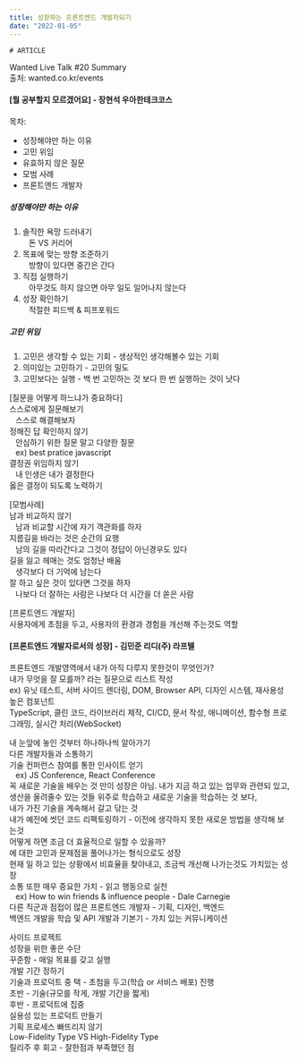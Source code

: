```yaml
---
title: 성장하는 프론트엔드 개발자되기
date: "2022-01-05"
---
```


```
# ARTICLE
```

Wanted Live Talk #20 Summary<br/>
출처: wanted.co.kr/events

#### [뭘 공부할지 모르겠어요] - 장현석 우아한테크코스

목차:<br/>

- 성장해야만 하는 이유 <br/>
- 고민 위임<br/>
- 유효하지 않은 질문<br/>
- 모범 사례<br/>
- 프론트엔드 개발자<br/>

##### 성장해야만 하는 이유

1. 솔직한 욕망 드러내기<br/>
   &ensp; 돈 VS 커리어 <br/>
2. 목표에 맞는 방향 조준하기<br/>
   &ensp; 방향이 있다면 중간은 간다<br/>
3. 직접 실행하기<br/>
   &ensp; 아무것도 하지 않으면 아무 일도 일어나지 않는다<br/>
4. 성장 확인하기<br/>
   &ensp; 적절한 피드백 & 피프포워드<br/>

##### 고민 위임

1. 고민은 생각할 수 있는 기회 - 생상적인 생각해볼수 있는 기회
2. 의미있는 고민하기 - 고민의 밀도
3. 고민보다는 실행 - 백 번 고민하는 것 보다 한 번 실행하는 것이 낫다

[질문을 어떻게 하느냐가 중요하다] <br/>
스스로에게 질문해보기 <br/>
&ensp; 스스로 해결해보자<br/>
정해진 답 확인하지 않기 <br/>
&ensp; 안심하기 위한 질문 말고 다양한 질문<br/>
&ensp; ex) best pratice javascript <br/>
결정권 위임하지 않기 <br/>
&ensp; 내 인생은 내가 결정한다<br/>
옳은 결정이 되도록 노력하기 <br/>

[모범사례] <br/>
남과 비교하지 않기 <br/>
&ensp; 남과 비교할 시간에 자기 객관화를 하자<br/>
지름길을 바라는 것은 순간의 요행 <br/>
&ensp; 남의 길을 따라간다고 그것이 정답이 아닌경우도 있다<br/>
길을 잃고 헤매는 것도 엄청난 배움 <br/>
&ensp; 생각보다 더 기억에 남는다<br/>
잘 하고 싶은 것이 있다면 그것을 하자 <br/>
&ensp; 나보다 더 잘하는 사람은 나보다 더 시간을 더 쏟은 사람<br/>

[프론트엔드 개발자]<br/>
사용자에게 초점을 두고, 사용자의 환경과 경험을 개선해 주는것도 역할 <br/>

#### [프론트엔드 개발자로서의 성장] - 김민준 리디(주) 라프텔

프론트엔드 개발영역에서 내가 아직 다루지 못한것이 무엇인가? <br/>
내가 무엇을 잘 모를까? 라는 질문으로 리스트 작성 <br/>
ex) 유닛 테스트, 서버 사이드 렌더링, DOM, Browser API, 디자인 시스템, 재사용성 높은 컴포넌트 <br/>
TypeScript, 클린 코드, 라이브러리 제작, CI/CD, 문서 작성, 애니메이션, 함수형 프로그래밍, 실시간 처리(WebSocket) <br/>

내 눈앞에 놓인 것부터 하나하나씩 알아가기<br/>
다른 개발자들과 소통하기<br/>
기술 컨퍼런스 참여를 통한 인사이트 얻기<br/>
&ensp; ex) JS Conference, React Conference<br/>
꼭 새로운 기술을 배우는 것 만이 성장은 아님. 내가 지금 하고 있는 업무와 관련되 있고, <br/>
생산을 올려줄수 있는 것들 위주로 학습하고 새로운 기술을 학습하는 것 보다, <br/>
내가 가진 기술을 계속해서 갈고 닦는 것 <br/>
내가 예전에 썻던 코드 리팩토링하기 - 이전에 생각하지 못한 새로운 방법을 생각해 보는것<br/>
어떻게 하면 조금 더 효율적으로 일할 수 있을까? <br/>
에 대한 고민과 문제점을 풀어나가는 형식으로도 성장 <br/>
현재 일 하고 있는 상황에서 비효율을 찾아내고, 조금씩 개선해 나가는것도 가치있는 성장 <br/>
소통 또한 매우 중요한 가치 - 읽고 행동으로 실천 <br/>
&ensp; ex) How to win friends & influence people - Dale Carnegie<br/>
다른 직군과 점접이 많은 프론트엔드 개발자 - 기획, 디자인, 백엔드<br/>
백엔드 개발을 학습 및 API 개발과 기본기 - 가치 있는 커뮤니케이션 <br/>

사이드 프로젝트 <br/>
성장을 위한 좋은 수단 <br/>
꾸준함 - 매일 목표를 갖고 실행<br/>
개발 기간 정하기 <br/>
기술과 프로덕트 중 택 - 초첨을 두고(학습 or 서비스 배포) 진행<br/>
초반 - 기술(규모를 작게, 개발 기간을 짧게) <br/>
후반 - 프로덕트에 집중 <br/>
실용성 있는 프로덕트 만들기 <br/>
기획 프로세스 빠뜨리지 않기 <br/>
Low-Fidelity Type VS High-Fidelity Type <br/>
릴리주 후 회고 - 잘한점과 부족했던 점 <br/>
